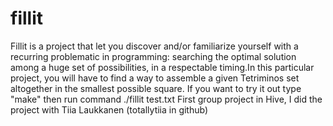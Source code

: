# fillit
Fillit is a project that let you discover and/or familiarize yourself with a recurring problematic in programming: searching the optimal solution among a huge set of possibilities, in a respectable timing.In this particular project, you will have to find a way to assemble a given Tetriminos set altogether in the smallest possible square.
If you want to try it out
type "make"
then run command ./fillit test.txt
First group project in Hive, I did the project with Tiia Laukkanen (totallytiia in github)
